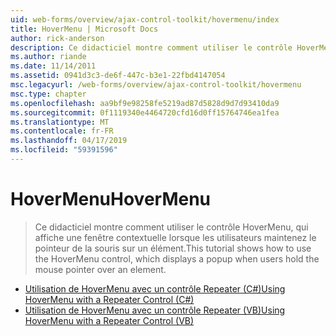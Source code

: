 ```yaml
---
uid: web-forms/overview/ajax-control-toolkit/hovermenu/index
title: HoverMenu | Microsoft Docs
author: rick-anderson
description: Ce didacticiel montre comment utiliser le contrôle HoverMenu, qui affiche une fenêtre contextuelle lorsque les utilisateurs maintenez le pointeur de la souris sur un élément.
ms.author: riande
ms.date: 11/14/2011
ms.assetid: 0941d3c3-de6f-447c-b3e1-22fbd4147054
msc.legacyurl: /web-forms/overview/ajax-control-toolkit/hovermenu
msc.type: chapter
ms.openlocfilehash: aa9bf9e98258fe5219ad87d5828d9d7d93410da9
ms.sourcegitcommit: 0f1119340e4464720cfd16d0ff15764746ea1fea
ms.translationtype: MT
ms.contentlocale: fr-FR
ms.lasthandoff: 04/17/2019
ms.locfileid: "59391596"
---
```

# <a name="hovermenu"></a><span data-ttu-id="e3b30-103">HoverMenu</span><span class="sxs-lookup"><span data-stu-id="e3b30-103">HoverMenu</span></span>

> <span data-ttu-id="e3b30-104">Ce didacticiel montre comment utiliser le contrôle HoverMenu, qui affiche une fenêtre contextuelle lorsque les utilisateurs maintenez le pointeur de la souris sur un élément.</span><span class="sxs-lookup"><span data-stu-id="e3b30-104">This tutorial shows how to use the HoverMenu control, which displays a popup when users hold the mouse pointer over an element.</span></span>


- [<span data-ttu-id="e3b30-105">Utilisation de HoverMenu avec un contrôle Repeater (C#)</span><span class="sxs-lookup"><span data-stu-id="e3b30-105">Using HoverMenu with a Repeater Control (C#)</span></span>](using-hovermenu-with-a-repeater-control-cs.md)
- [<span data-ttu-id="e3b30-106">Utilisation de HoverMenu avec un contrôle Repeater (VB)</span><span class="sxs-lookup"><span data-stu-id="e3b30-106">Using HoverMenu with a Repeater Control (VB)</span></span>](using-hovermenu-with-a-repeater-control-vb.md)
